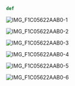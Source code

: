 ```py
def 
```
![IMG_F1C05622AAB0-1](https://user-images.githubusercontent.com/89366347/141285063-331b4dad-a144-4066-8c92-415737d186df.jpeg)

![IMG_F1C05622AAB0-2](https://user-images.githubusercontent.com/89366347/141285059-2ba5ca97-b520-4dac-938a-750a5b26b313.jpeg)

![IMG_F1C05622AAB0-3](https://user-images.githubusercontent.com/89366347/141285055-7d56b65f-1048-4463-9a9e-18ccf532a323.jpeg)

![IMG_F1C05622AAB0-4](https://user-images.githubusercontent.com/89366347/141285052-b08041fb-b9b9-414c-8ae0-4337cf011caf.jpeg)

![IMG_F1C05622AAB0-5](https://user-images.githubusercontent.com/89366347/141285042-a961b5e9-c159-4353-9d6e-4d266ecf60cf.jpeg)

![IMG_F1C05622AAB0-6](https://user-images.githubusercontent.com/89366347/141285029-f111a4ea-81e6-48a9-ae4d-5bdac054978a.jpeg)








